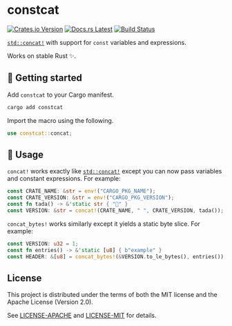 <!-- Generated by cargo-onedoc. DO NOT EDIT. -->

# constcat

[![Crates.io Version](https://img.shields.io/crates/v/constcat.svg)](https://crates.io/crates/constcat)
[![Docs.rs Latest](https://img.shields.io/badge/docs.rs-latest-blue.svg)](https://docs.rs/constcat)
[![Build Status](https://img.shields.io/github/actions/workflow/status/rossmacarthur/constcat/build.yaml?branch=trunk)](https://github.com/rossmacarthur/constcat/actions/workflows/build.yaml?query=branch%3Atrunk)

[`std::concat!`] with support for `const` variables and expressions.

[`std::concat!`]: core::concat

Works on stable Rust ✨.

## 🚀 Getting started

Add `constcat` to your Cargo manifest.

```sh
cargo add constcat
```

Import the macro using the following.

```rust
use constcat::concat;
```

## 🤸 Usage

`concat!` works exactly like [`std::concat!`] except you can
now pass variables and constant expressions. For example:

```rust
const CRATE_NAME: &str = env!("CARGO_PKG_NAME");
const CRATE_VERSION: &str = env!("CARGO_PKG_VERSION");
const fn tada() -> &'static str { "🎉" }
const VERSION: &str = concat!(CRATE_NAME, " ", CRATE_VERSION, tada());
```

`concat_bytes!` works similarly except it yields a static byte slice. For
example:

```rust
const VERSION: u32 = 1;
const fn entries() -> &'static [u8] { b"example" }
const HEADER: &[u8] = concat_bytes!(&VERSION.to_le_bytes(), entries());
```

[`std::concat!`]: core::concat

## License

This project is distributed under the terms of both the MIT license and the Apache License (Version 2.0).

See [LICENSE-APACHE](LICENSE-APACHE) and [LICENSE-MIT](LICENSE-MIT) for details.

